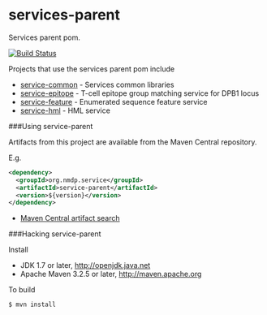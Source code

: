services-parent
===

Services parent pom.

[![Build Status](https://travis-ci.org/nmdp-bioinformatics/service-parent.svg?branch=master)](https://travis-ci.org/nmdp-bioinformatics/service-parent)


Projects that use the services parent pom include
 * [service-common](https://github.com/nmdp-bioinformatics/service-common) - Services common libraries
 * [service-epitope](https://github.com/nmdp-bioinformatics/service-epitope) - T-cell epitope group matching service for DPB1 locus
 * [service-feature](https://github.com/nmdp-bioinformatics/service-feature) - Enumerated sequence feature service
 * [service-hml](https://github.com/nmdp-bioinformatics/service-hml) - HML service


###Using service-parent

Artifacts from this project are available from the Maven Central repository.

E.g.
```xml
<dependency>
  <groupId>org.nmdp.service</groupId>
  <artifactId>service-parent</artifactId>
  <version>${version}</version>
</dependency>
```

 * [Maven Central artifact search](http://search.maven.org/#search|ga|1|g%3A%22org.nmdp.service%22)


###Hacking service-parent

Install

 * JDK 1.7 or later, http://openjdk.java.net
 * Apache Maven 3.2.5 or later, http://maven.apache.org

To build

    $ mvn install